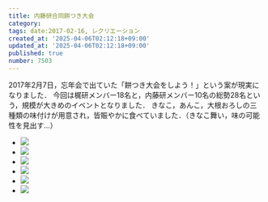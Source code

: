 ```yaml
---
title: 内藤研合同餅つき大会
category:
tags: date:2017-02-16, レクリエーション
created_at: '2025-04-06T02:12:18+09:00'
updated_at: '2025-04-06T02:12:18+09:00'
published: true
number: 7503
---
```




2017年2月7日，忘年会で出ていた「餅つき大会をしよう！」という案が現実になりました．
今回は梶研メンバー18名と，内藤研メンバー10名の総勢28名という，規模が大きめのイベントとなりました．
きなこ，あんこ，大根おろしの三種類の味付けが用意され，皆賑やかに食べていました．（きなこ舞い，味の可能性を見出す…）

<div class="img-container">
    <ul class="slider">
        <li><img src="https://img.esa.io/uploads/production/attachments/13979/2025/04/06/148142/8cc98525-75da-4e28-932e-9b5c271f5213.webp" loading='lazy' /></li>
        <li><img src="https://img.esa.io/uploads/production/attachments/13979/2025/04/06/148142/b0e1e83c-5fde-4eae-bcf0-979005179cc3.webp" loading='lazy' /></li>
        <li><img src="https://img.esa.io/uploads/production/attachments/13979/2025/04/06/148142/f89890a0-4dea-4a26-9a4a-998f784ff409.webp" loading='lazy' /></li>
        <li><img src="https://img.esa.io/uploads/production/attachments/13979/2025/04/06/148142/d186dc41-eab8-44e6-8ac2-51bcd5a68592.webp" loading='lazy' /></li>
        <li><img src="https://img.esa.io/uploads/production/attachments/13979/2025/04/06/148142/cf4ce6f4-0a86-44d5-b8be-faef282c35e3.webp" loading='lazy' /></li>
        <li><img src="https://img.esa.io/uploads/production/attachments/13979/2025/04/06/148142/f5705a73-dd86-4f79-8340-8512ac81b560.webp" loading='lazy' /></li>
    </ul>
</div>

